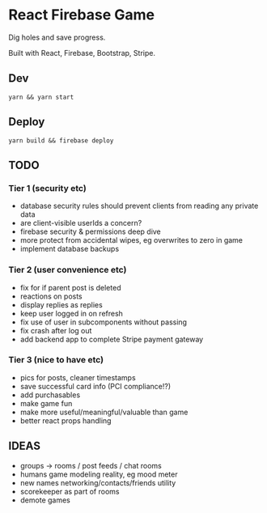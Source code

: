 # React Firebase Game

Dig holes and save progress.

Built with React, Firebase, Bootstrap, Stripe.

## Dev

```
yarn && yarn start
```

## Deploy

```
yarn build && firebase deploy
```

## TODO

### Tier 1 (security etc)

- database security rules should prevent clients from reading any private data
- are client-visible userIds a concern?
- firebase security & permissions deep dive
- more protect from accidental wipes, eg overwrites to zero in game
- implement database backups

### Tier 2 (user convenience etc)

- fix for if parent post is deleted
- reactions on posts
- display replies as replies
- keep user logged in on refresh
- fix use of user in subcomponents without passing
- fix crash after log out
- add backend app to complete Stripe payment gateway

### Tier 3 (nice to have etc)

- pics for posts, cleaner timestamps
- save successful card info (PCI compliance!?)
- add purchasables
- make game fun
- make more useful/meaningful/valuable than game
- better react props handling

## IDEAS

- groups -> rooms / post feeds / chat rooms
- humans game modeling reality, eg mood meter
- new names networking/contacts/friends utility
- scorekeeper as part of rooms
- demote games
